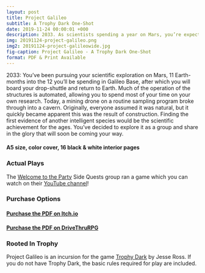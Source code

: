 ```yaml
---
layout: post
title: Project Galileo
subtitle: A Trophy Dark One-Shot
date: 2019-11-24 00:00:01 +000
description: 2033. As scientists spending a year on Mars, you’re expecting to make discoveries. And you might have just made the most important discovery in human history.
img: 20191124-project-galileo.png
img2: 20191124-project-galileowide.jpg
fig-caption: Project Galileo - A Trophy Dark One-Shot
format: PDF & Print Available
---
```

2033: You’ve been pursuing your scientific exploration on Mars, 11 Earth-months into the 12 you’ll be spending in Galileo Base, after which you will board your drop-shuttle and return to Earth. Much of the operation of the structures is automated, allowing you to spend most of your time on your own research. Today, a mining drone on a routine sampling program broke through into a cavern. Originally, everyone assumed it was natural, but it quickly became apparent this was the result of construction. Finding the first evidence of another intelligent species would be the scientific achievement for the ages. You’ve decided to explore it as a group and share in the glory that will soon be coming your way.

#### A5 size, color cover, 16 black & white interior pages

### Actual Plays
The [Welcome to the Party](https://twitter.com/welcomepartyrpg) Side Quests group ran a game which you can watch on their [YouTube channel](https://www.youtube.com/watch?v=Q0jTWdkj_kE)!

### Purchase Options
#### [Purchase the PDF on Itch.io](https://byemberandash.itch.io/project-galileo/purchase?ac=TcJ8Df4sVvG)
#### [Purchase the PDF on DriveThruRPG](https://www.drivethrurpg.com/product/297724/Project-Galileo--A-Trophy-Dark-Incursion?affiliate_id=1017046)

### Rooted In Trophy

Project Galileo is an incursion for the game [Trophy Dark](https://trophyrpg.com) by Jesse Ross. If you do not have Trophy Dark, the basic rules required for play are included.
